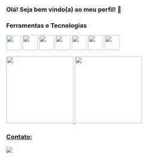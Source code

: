 ### Olá! Seja bem vindo(a) ao meu perfil! 👋

### Ferramentas e Tecnologias

<img src="https://cdn.jsdelivr.net/gh/devicons/devicon/icons/angularjs/angularjs-original.svg" width="40" height="40"/> <img src="https://cdn.jsdelivr.net/gh/devicons/devicon/icons/java/java-original.svg" width="40" height="40"/> <img src="https://cdn.jsdelivr.net/gh/devicons/devicon/icons/typescript/typescript-original.svg" width="40" height="40"/> <img src="https://cdn.jsdelivr.net/gh/devicons/devicon/icons/redhat/redhat-plain-wordmark.svg" width="40" height="40"/> <img src="https://cdn.jsdelivr.net/gh/devicons/devicon/icons/trello/trello-plain-wordmark.svg" width="40" height="40"/> <img src="https://cdn.jsdelivr.net/gh/devicons/devicon/icons/jenkins/jenkins-original.svg" width="40" height="40"/> <img src="https://cdn.jsdelivr.net/gh/devicons/devicon/icons/git/git-original.svg" width="40" height="40"/> 

<div>
<a href="https://github.com/felipecordeiro">
<img height="180em" src="https://github-readme-stats.vercel.app/api/top-langs/?username=felipecordeiro&layout=compact&langs_count=7&theme=dracula"/>
<img height="180em" src="https://github-readme-stats.vercel.app/api?username=felipecordeiro&show_icons=true&theme=dracula&include_all_commits=true&count_private=true"/>
</div>
  
### Contato:

<div>
<a href="https://www.linkedin.com/in/felipe-cordeiro-ramos/" target="_blank"><img src="https://img.shields.io/badge/-LinkedIn-%230077B5?style=for-the-badge&logo=linkedin&logoColor=white" target="_blank"></a>   
</div>
